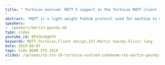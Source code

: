 ```yaml
---
title: " Tortoise evolved: MQTT 5 support in the Tortoise MQTT client
"
abstract: "MQTT is a light-weight PubSub protocol used for machine to machine communication. It its often used in IoT applications, so it fits well in many Nerves projects. Tortoise is a MQTT client for Elixir. It started its life as a MQTT 3.1.1 client, but is in the progress of getting an upgrade to the latest version of MQTT; version 5. Martin will introduce MQTT; give an overview of the new features in MQTT 5; how Tortoise is designed to make MQTT easy to work with in Elixir, and how MQTT 5 will influence that design."
speakers:
- _speakers/martin-gausby.md
type: video
youtube_id: BP9J6vKgKf8
keywords: MQTT,Tortoise,Client design,IoT,Martin Gausby,Elixir lang
date: 2019-08-07
tags: Code BEAM STO 2019
slides: /uploads/cb-sto-19-tortoise-evolved-codebeam-sto-martin-gausby-compressed.pdf
---
```

